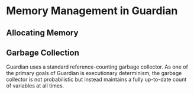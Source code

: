 # Memory Management in Guardian

## Allocating Memory

## Garbage Collection

Guardian uses a standard reference-counting garbage collector. As one of the primary goals of Guardian is executionary determinism, the garbage collector is not probabilistic but instead maintains a fully up-to-date count of variables at all times.
